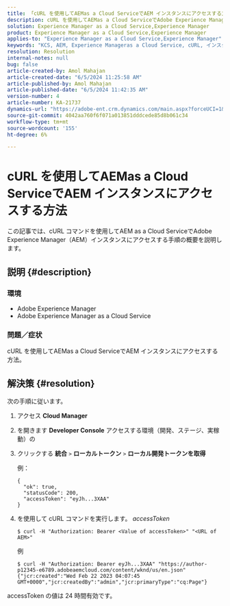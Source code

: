 ```yaml
---
title: 「cURL を使用してAEMas a Cloud ServiceでAEM インスタンスにアクセスする方法」
description: cURL を使用してAEMas a Cloud ServiceでAdobe Experience Manager（AEM）インスタンスにアクセスする方法を説明します。
solution: Experience Manager as a Cloud Service,Experience Manager
product: Experience Manager as a Cloud Service,Experience Manager
applies-to: "Experience Manager as a Cloud Service,Experience Manager"
keywords: "KCS, AEM, Experience Manageras a Cloud Service, cURL, インスタンス，AEMaaCS"
resolution: Resolution
internal-notes: null
bug: false
article-created-by: Amol Mahajan
article-created-date: "6/5/2024 11:25:58 AM"
article-published-by: Amol Mahajan
article-published-date: "6/5/2024 11:42:35 AM"
version-number: 4
article-number: KA-21737
dynamics-url: "https://adobe-ent.crm.dynamics.com/main.aspx?forceUCI=1&pagetype=entityrecord&etn=knowledgearticle&id=6add4a5b-2e23-ef11-840a-6045bd06eea5"
source-git-commit: 4042aa760f6f071a013851dddcede85d8b061c34
workflow-type: tm+mt
source-wordcount: '155'
ht-degree: 6%

---
```


# cURL を使用してAEMas a Cloud ServiceでAEM インスタンスにアクセスする方法


この記事では、cURL コマンドを使用してAEM as a Cloud ServiceでAdobe Experience Manager（AEM）インスタンスにアクセスする手順の概要を説明します。

## 説明 {#description}


### <b>環境</b>

- Adobe Experience Manager
- Adobe Experience Manager as a Cloud Service




### <b>問題／症状</b>

cURL を使用してAEMas a Cloud ServiceでAEM インスタンスにアクセスする方法。


## 解決策 {#resolution}

次の手順に従います。
1. アクセス <b>Cloud Manager</b>


2. を開きます <b>Developer Console</b> アクセスする環境（開発、ステージ、実稼動）の


3. クリックする <b>統合</b> `>`  <b>ローカルトークン</b> `>`  <b>ローカル開発トークンを取得</b>


   例：


   ```
   {
     "ok": true,
     "statusCode": 200,
     "accessToken": "eyJh...3XAA"
   }
   ```


4. を使用して cURL コマンドを実行します。 *accessToken*




   ```
   $ curl -H "Authorization: Bearer <Value of accessToken>" "<URL of AEM>"
   ```



   例


   ```
   $ curl -H "Authorization: Bearer eyJh...3XAA" "https://author-p12345-e6789.adobeaemcloud.com/content/wknd/us/en.json"
   {"jcr:created":"Wed Feb 22 2023 04:07:45 GMT+0000","jcr:createdBy":"admin","jcr:primaryType":"cq:Page"}
   ```




accessToken の値は 24 時間有効です。
